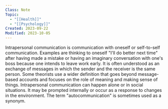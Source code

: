 ```yaml
---
Class: Note
Topic:
  - "[[Health]]"
  - "[[Psychology]]"
Created: 2023-09-22
Modified: 2023-10-05
---
```


Intrapersonal communication is communication with oneself or self-to-self communication. Examples are thinking to oneself "I'll do better next time" after having made a mistake or having an imaginary conversation with one's boss because one intends to leave work early. It is often understood as an exchange of messages in which the sender and the receiver is the same person. Some theorists use a wider definition that goes beyond message-based accounts and focuses on the role of meaning and making sense of things. Intrapersonal communication can happen alone or in social situations. It may be prompted internally or occur as a response to changes in the environment. The term "autocommunication" is sometimes used as a synonym.
